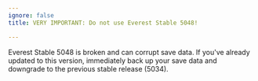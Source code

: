```yaml
---
ignore: false
title: VERY IMPORTANT: Do not use Everest Stable 5048!

---
```


Everest Stable 5048 is broken and can corrupt save data. If you've already updated to this version, immediately back up your save data and downgrade to the previous stable release (5034).
